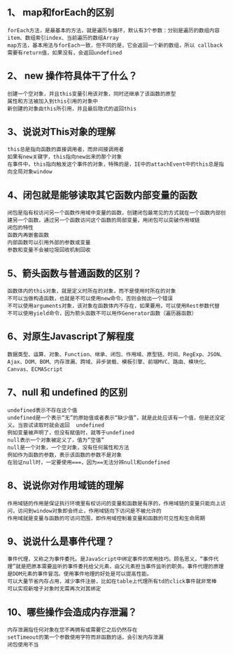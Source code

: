 ## 1、 map和forEach的区别
    forEach方法，是最基本的方法，就是遍历与循环，默认有3个参数：分别是遍历的数组内容item、数组索引index、当前遍历的数组Array
    map方法，基本用法与forEach一致，但不同的是，它会返回一个新的数组，所以 callback需要有return值，如果没有，会返回undefined
## 2、 new 操作符具体干了什么？
    创建一个空对象，并且this变量引用该对象，同时还继承了该函数的原型
    属性和方法被加入到this引用的对象中
    新创建的对象由this所引用，并且最后隐式的返回this
## 3、说说对This对象的理解
    this总是指向函数的直接调用者，而非间接调用者
    如果有new关键字，this指向new出来的那个对象
    在事件中，this指向触发这个事件的对象，特殊的是，IE中的attachEvent中的this总是指向全局对象window
## 4、闭包就是能够读取其它函数内部变量的函数
    闭包是指有权访问另一个函数作用域中变量的函数，创建闭包最常见的方式就在一个函数内部创建另一个函数，通过另一个函数访问这个函数的局部变量，用闭包可以突破作用域链
    闭包的特性
    函数内再嵌套函数
    内部函数可以引用外部的参数或变量
    参数和变量不会被垃圾回收机制回收
## 5、箭头函数与普通函数的区别？
    函数体内的this对象，就是定义时所在的对象，而不是使用时所在的对象
    不可以当做构造函数，也就是不可以使用new命令，否则会抛出一个错误 
    不可以使用arguments对象，该对象在函数体内不存在，如果要用，可以使用Rest参数代替
    不可以使用yield命令，因为箭头函数不可以用作Generator函数（遍历器函数）
## 6、对原生Javascript了解程度
    数据类型、运算、对象、Function、继承、闭包、作用域、原型链、时间、RegExp、JSON、Ajax、DOM、BOM、内存泄漏、跨域、异步装载、模板引擎、前端MVC、路由、模块化、Canvas、ECMAScript
## 7、null 和 undefined 的区别
    undefined表示不存在这个值
    undefined是一个表示“无”的原始值或者表示“缺少值”，就是此处应该有一个值，但是还没定义。当尝试读取时就会返回  undefined
    例如变量被声明了，但没有赋值时，就等于undefined
    null表示一个对象被定义了，值为“空值”
    null是一个对象，一个空对象，没有任何属性和方法
    例如作为函数的参数，表示该函数的参数不是对象
    在验证null时，一定要使用===，因为==无法分辨null和undefined
## 8、说说你对作用域链的理解
    作用域链的作用是保证执行环境里有权访问的变量和函数是有序的，作用域链的变量只能向上访问，访问到window对象即会终止，作用域链向下访问是不被允许的
    作用域就是变量与函数的可访问范围，即作用域控制着变量和函数的可见性和生命周期
## 9、说说什么是事件代理？
    事件代理，又称之为事件委托。是JavaScript中绑定事件的常用技巧。顾名思义，“事件代理”就是把原本需要监听的事件委托给父元素，由父元素担当事件监听的职务。事件代理的原理是DOM元素的事件冒泡。使用事件地理的好处是可以提高性能。
    可以大量节省内存占用，减少事件注册，比如在table上代理所有td的click事件就非常棒
    可以实现新增子对象时无需再次对其绑定
## 10、哪些操作会造成内存泄漏？
    内存泄漏指任何对象在您不再拥有或需要它之后仍然存在
    setTimeout的第一个参数使用字符而非函数的话，会引发内存泄漏
    闭包使用不当


